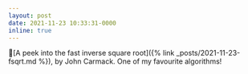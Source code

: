```yaml
---
layout: post
date: 2021-11-23 10:33:31-0000
inline: true
---
```


🧮[A peek into the fast inverse square root]({% link _posts/2021-11-23-fsqrt.md %}), by John Carmack. One of my favourite algorithms!
